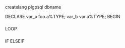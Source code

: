 
createlang plgpsql dbname



DECLARE
  var_a foo.a%TYPE;
  var_b var.a%TYPE;
BEGIN




###


###


###


###


###
LOOP


###
IF
ELSEIF


###

###

###


